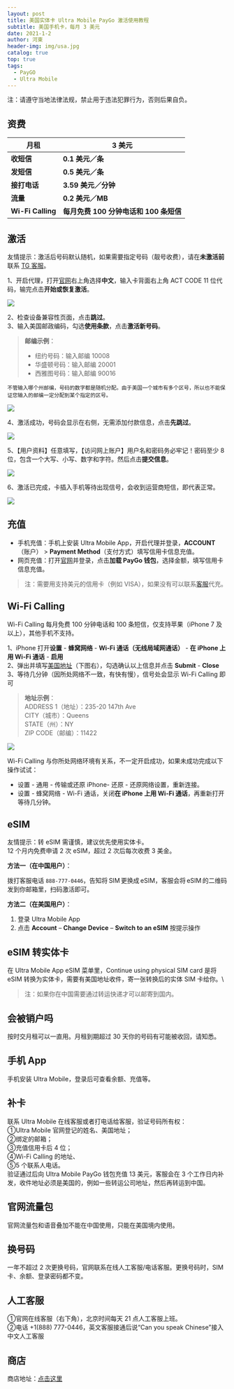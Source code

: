```yaml
---
layout: post
title: 美国实体卡 Ultra Mobile PayGo 激活使用教程
subtitle: 美国手机卡，每月 3 美元
date: 2021-1-2
author: 河東
header-img: img/usa.jpg
catalog: true
top: true
tags:
  - PayGO
  - Ultra Mobile
---
```


注：请遵守当地法律法规，禁止用于违法犯罪行为，否则后果自负。

## 资费



| 月租 | 3 美元 |  
|---|---|
| **收短信** | **0.1 美元／条** |  
| **发短信** | **0.5 美元／条** |  
| **接打电话** | **3.59 美元／分钟** |  
| **流量** | **0.2 美元／MB** |  
| **Wi-Fi Calling** | **每月免费 100 分钟电话和 100 条短信** | 


## 激活

友情提示：激活后号码默认随机，如果需要指定号码（靓号收费），请在**未激活前**联系 [TG 客服](https://ssnhd.github.io/2023/03/19/store/)。

1、开启代理，打开[官网](https://my.ultramobile.com/paygo/activation)右上角选择**中文**，输入卡背面右上角 ACT CODE 11 位代码，输完点击**开始或恢复激活**。

![](https://i.imgur.com/v3hdUjF.png)

2、检查设备兼容性页面，点击**跳过**。\
3、输入美国邮政编码，勾选**使用条款**，点击**激活新号码**。

>**邮编示例**：
>- 纽约号码：输入邮编 10008
>- 华盛顿号码：输入邮编 20001
>- 西雅图号码：输入邮编 90016

`不管输入哪个州邮编，号码的数字都是随机分配。由于美国一个城市有多个区号，所以也不能保证您输入的邮编一定分配到某个指定的区号。`

![](https://i.imgur.com/fJEx4vH.png)

4、激活成功，号码会显示在右侧，无需添加付款信息，点击**先跳过**。

![](https://i.imgur.com/ET05Fz4.png)

5、【用户资料】任意填写，【访问网上账户】用户名和密码务必牢记！密码至少 8 位，包含一个大写、小写、数字和字符。然后点击**提交信息**。

![](https://i.imgur.com/VZOvijw.png)

6、激活已完成，卡插入手机等待出现信号，会收到运营商短信，即代表正常。

![](https://i.imgur.com/PHL1Emr.png)

## 充值

- 手机充值：手机上安装 Ultra Mobile App，开启代理并登录，**ACCOUNT**（账户） > **Payment Method**（支付方式）填写信用卡信息充值。
- 网页充值：打开[官网](https://my.ultramobile.com/account/paygo)并登录，点击**加载 PayGo 钱包**，选择金额，填写信用卡信息充值。

>注：需要用支持美元的信用卡（例如 VISA），如果没有可以联系[客服](https://ssnhd.github.io/2023/03/19/store/)代充。

## Wi-Fi Calling

Wi-Fi Calling 每月免费 100 分钟电话和 100 条短信，仅支持苹果（iPhone 7 及以上），其他手机不支持。

1、iPhone 打开**设置** - **蜂窝网络** - **Wi-Fi 通话（无线局域网通话）** - **在 iPhone 上用 Wi-Fi 通话** - **启用**\
2、弹出并填写[美国地址](https://www.google.com/maps)（下图右），勾选确认以上信息并点击 **Submit** - **Close**\
3、等待几分钟（因所处网络不一致，有快有慢），信号处会显示 Wi-Fi Calling 即可


>**地址示例**：\
>ADDRESS 1（地址）：235-20 147th Ave\
>CITY（城市）：Queens\
>STATE（州）：NY\
>ZIP CODE（邮编）：11422

![](https://i.imgur.com/7txbPjG.jpg)

Wi-Fi Calling 与你所处网络环境有关系，不一定开启成功，如果未成功完成以下操作试试：

- 设置 - 通用 - 传输或还原 iPhone- 还原 - 还原网络设置，重新连接。
- 设置 - 蜂窝网络 - Wi-Fi 通话，关闭**在 iPhone 上用 Wi-Fi 通话**，再重新打开等待几分钟。

## eSIM

友情提示：转 eSIM 需谨慎，建议优先使用实体卡。\
12 个月内免费申请 2 次 eSIM，超过 2 次后每次收费 3 美金。

**方法一（在中国用户）**：

拨打客服电话 `888-777-0446`，告知将 SIM 更换成 eSIM，客服会将 eSIM 的二维码发到你邮箱里，扫码激活即可。

**方法二（在美国用户）**：

1. 登录 Ultra Mobile App
2. 点击 **Account** – **Change Device** – **Switch to an eSIM** 按提示操作

## eSIM 转实体卡
在 Ultra Mobile App eSIM 菜单里，Continue using physical SIM card 是将 eSIM 转换为实体卡，需要有美国地址收件，寄一张转换后的实体 SIM 卡给你。\
>注：如果你在中国需要通过转运快递才可以邮寄到国内。

## 会被销户吗
按时交月租可以一直用。月租到期超过 30 天你的号码有可能被收回，请知悉。

## 手机 App
手机安装 Ultra Mobile，登录后可查看余额、充值等。

## 补卡
联系 Ultra Mobile 在线客服或者打电话给客服，验证号码所有权：\
①Ultra Mobile 官网登记的姓名、美国地址；\
②绑定的邮箱；\
③充值信用卡后 4 位；\
④Wi-Fi Calling 的地址、\
⑤5 个联系人电话。\
验证通过后向 Ultra Mobile PayGo 钱包充值 13 美元，客服会在 3 个工作日内补发，收件地址必须是美国的，例如一些转运公司地址，然后再转运到中国。

## 官网流量包
官网流量包和语音叠加不能在中国使用，只能在美国境内使用。

## 换号码
一年不超过 2 次更换号码，官网联系在线人工客服/电话客服。更换号码时，SIM 卡、余额、登录密码都不变。

## 人工客服
①官网在线客服（右下角），北京时间每天 21 点人工客服上班。\
②电话 +1(888) 777-0446，英文客服接通后说“Can you speak Chinese”接入中文人工客服

## 商店

商店地址：[点击这里](https://ssnhd.github.io/2023/03/19/store/)
